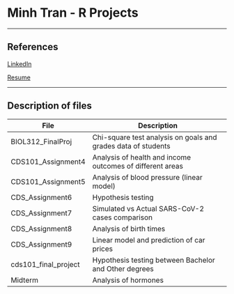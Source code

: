 # Minh Tran - R Projects  

---

## References

[LinkedIn](https://www.linkedin.com/in/minh-tran-a5206616a/)

[Resume](https://1drv.ms/w/s!AuhXbP8CWYaOgnFcuYg3f0B0bBnU?e=N0lTds)

---

## Description of files

| File      | Description |
| ----------- | ----------- |
| BIOL312_FinalProj | Chi-square test analysis on goals and grades data of students |
| CDS101_Assignment4 |Analysis of health and income outcomes of different areas|
|CDS101_Assignment5|Analysis of blood pressure (linear model)|
|CDS_Assignment6|Hypothesis testing|
|CDS_Assignment7|Simulated vs Actual SARS-CoV-2 cases comparison|
|CDS_Assignment8|Analysis of birth times|
|CDS_Assignment9|Linear model and prediction of car prices|
|cds101_final_project|Hypothesis testing between Bachelor and Other degrees|
|Midterm|Analysis of hormones|
